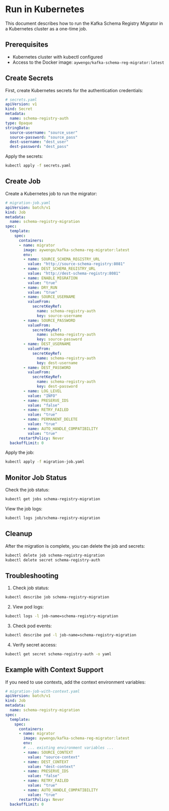 # Run in Kubernetes

This document describes how to run the Kafka Schema Registry Migrator in a Kubernetes cluster as a one-time job.

## Prerequisites

- Kubernetes cluster with kubectl configured
- Access to the Docker image: `aywengo/kafka-schema-reg-migrator:latest`

## Create Secrets

First, create Kubernetes secrets for the authentication credentials:

```yaml
# secrets.yaml
apiVersion: v1
kind: Secret
metadata:
  name: schema-registry-auth
type: Opaque
stringData:
  source-username: "source_user"
  source-password: "source_pass"
  dest-username: "dest_user"
  dest-password: "dest_pass"
```

Apply the secrets:
```bash
kubectl apply -f secrets.yaml
```

## Create Job

Create a Kubernetes job to run the migrator:

```yaml
# migration-job.yaml
apiVersion: batch/v1
kind: Job
metadata:
  name: schema-registry-migration
spec:
  template:
    spec:
      containers:
      - name: migrator
        image: aywengo/kafka-schema-reg-migrator:latest
        env:
        - name: SOURCE_SCHEMA_REGISTRY_URL
          value: "http://source-schema-registry:8081"
        - name: DEST_SCHEMA_REGISTRY_URL
          value: "http://dest-schema-registry:8081"
        - name: ENABLE_MIGRATION
          value: "true"
        - name: DRY_RUN
          value: "true"
        - name: SOURCE_USERNAME
          valueFrom:
            secretKeyRef:
              name: schema-registry-auth
              key: source-username
        - name: SOURCE_PASSWORD
          valueFrom:
            secretKeyRef:
              name: schema-registry-auth
              key: source-password
        - name: DEST_USERNAME
          valueFrom:
            secretKeyRef:
              name: schema-registry-auth
              key: dest-username
        - name: DEST_PASSWORD
          valueFrom:
            secretKeyRef:
              name: schema-registry-auth
              key: dest-password
        - name: LOG_LEVEL
          value: "INFO"
        - name: PRESERVE_IDS
          value: "false"
        - name: RETRY_FAILED
          value: "true"
        - name: PERMANENT_DELETE
          value: "true"
        - name: AUTO_HANDLE_COMPATIBILITY
          value: "true"
      restartPolicy: Never
  backoffLimit: 0
```

Apply the job:
```bash
kubectl apply -f migration-job.yaml
```

## Monitor Job Status

Check the job status:
```bash
kubectl get jobs schema-registry-migration
```

View the job logs:
```bash
kubectl logs job/schema-registry-migration
```

## Cleanup

After the migration is complete, you can delete the job and secrets:

```bash
kubectl delete job schema-registry-migration
kubectl delete secret schema-registry-auth
```

## Troubleshooting

1. Check job status:
```bash
kubectl describe job schema-registry-migration
```

2. View pod logs:
```bash
kubectl logs -l job-name=schema-registry-migration
```

3. Check pod events:
```bash
kubectl describe pod -l job-name=schema-registry-migration
```

4. Verify secret access:
```bash
kubectl get secret schema-registry-auth -o yaml
```

## Example with Context Support

If you need to use contexts, add the context environment variables:

```yaml
# migration-job-with-context.yaml
apiVersion: batch/v1
kind: Job
metadata:
  name: schema-registry-migration
spec:
  template:
    spec:
      containers:
      - name: migrator
        image: aywengo/kafka-schema-reg-migrator:latest
        env:
        # ... existing environment variables ...
        - name: SOURCE_CONTEXT
          value: "source-context"
        - name: DEST_CONTEXT
          value: "dest-context"
        - name: PRESERVE_IDS
          value: "false"
        - name: RETRY_FAILED
          value: "true"
        - name: AUTO_HANDLE_COMPATIBILITY
          value: "true"
      restartPolicy: Never
  backoffLimit: 0
```